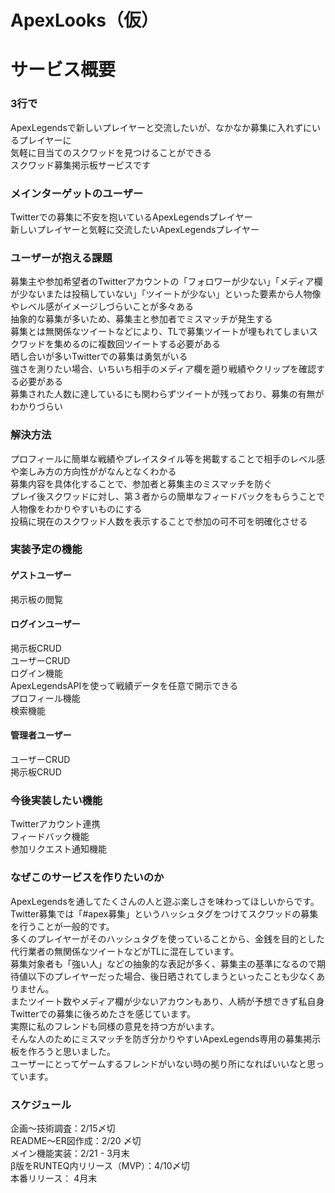# ApexLooks（仮）
# サービス概要
### 3行で
ApexLegendsで新しいプレイヤーと交流したいが、なかなか募集に入れずにいるプレイヤーに  
気軽に目当てのスクワッドを見つけることができる  
スクワッド募集掲示板サービスです  
### メインターゲットのユーザー
Twitterでの募集に不安を抱いているApexLegendsプレイヤー  
新しいプレイヤーと気軽に交流したいApexLegendsプレイヤー  
### ユーザーが抱える課題
募集主や参加希望者のTwitterアカウントの「フォロワーが少ない」「メディア欄が少ないまたは投稿していない」「ツイートが少ない」といった要素から人物像やレベル感がイメージしづらいことが多々ある  
抽象的な募集が多いため、募集主と参加者でミスマッチが発生する  
募集とは無関係なツイートなどにより、TLで募集ツイートが埋もれてしまいスクワッドを集めるのに複数回ツイートする必要がある  
晒し合いが多いTwitterでの募集は勇気がいる  
強さを測りたい場合、いちいち相手のメディア欄を遡り戦績やクリップを確認する必要がある  
募集された人数に達しているにも関わらずツイートが残っており、募集の有無がわかりづらい  
### 解決方法
プロフィールに簡単な戦績やプレイスタイル等を掲載することで相手のレベル感や楽しみ方の方向性ががなんとなくわかる  
募集内容を具体化することで、参加者と募集主のミスマッチを防ぐ  
プレイ後スクワッドに対し、第３者からの簡単なフィードバックをもらうことで人物像をわかりやすいものにする  
投稿に現在のスクワッド人数を表示することで参加の可不可を明確化させる  
### 実装予定の機能
#### ゲストユーザー
掲示板の閲覧  
#### ログインユーザー
掲示板CRUD  
ユーザーCRUD  
ログイン機能  
ApexLegendsAPIを使って戦績データを任意で開示できる  
プロフィール機能  
検索機能  
#### 管理者ユーザー
ユーザーCRUD  
掲示板CRUD  
### 今後実装したい機能
Twitterアカウント連携  
フィードバック機能  
参加リクエスト通知機能  
### なぜこのサービスを作りたいのか
ApexLegendsを通してたくさんの人と遊ぶ楽しさを味わってほしいからです。  
Twitter募集では「#apex募集」というハッシュタグをつけてスクワッドの募集を行うことが一般的です。  
多くのプレイヤーがそのハッシュタグを使っていることから、金銭を目的とした代行業者の無関係なツイートなどがTLに混在しています。  
募集対象者も「強い人」などの抽象的な表記が多く、募集主の基準になるので期待値以下のプレイヤーだった場合、後日晒されてしまうといったことも少なくありません。  
またツイート数やメディア欄が少ないアカウンもあり、人柄が予想できず私自身Twitterでの募集に後ろめたさを感じています。  
実際に私のフレンドも同様の意見を持つ方がいます。  
そんな人のためにミスマッチを防ぎ分かりやすいApexLegends専用の募集掲示板を作ろうと思いました。  
ユーザーにとってゲームするフレンドがいない時の拠り所になればいいなと思っています。  
### スケジュール
企画〜技術調査：2/15〆切  
README〜ER図作成：2/20 〆切  
メイン機能実装：2/21 - 3月末  
β版をRUNTEQ内リリース（MVP）：4/10〆切  
本番リリース： 4月末  
